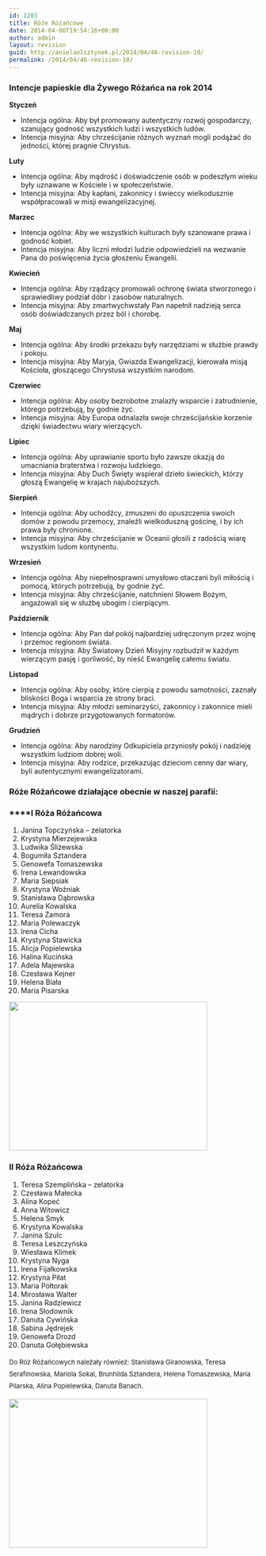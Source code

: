 ```yaml
---
id: 1203
title: Róże Różańcowe
date: 2014-04-06T19:54:16+00:00
author: admin
layout: revision
guid: http://anielaolsztynek.pl/2014/04/46-revision-10/
permalink: /2014/04/46-revision-10/
---
```

### **Intencje papieskie dla Żywego Różańca na rok 2014**

**Styczeń**

  * Intencja ogólna: Aby był promowany autentyczny rozwój gospodarczy, szanujący godność wszystkich ludzi i wszystkich ludów.
  * Intencja misyjna: Aby chrześcijanie różnych wyznań mogli podążać do jedności, której pragnie Chrystus.

**Luty**

  * Intencja ogólna: Aby mądrość i doświadczenie osób w podeszłym wieku były uznawane w Kościele i w społeczeństwie.
  * Intencja misyjna: Aby kapłani, zakonnicy i świeccy wielkodusznie współpracowali w misji ewangelizacyjnej.

**Marzec**

  * Intencja ogólna: Aby we wszystkich kulturach były szanowane prawa i godność kobiet.
  * Intencja misyjna: Aby liczni młodzi ludzie odpowiedzieli na wezwanie Pana do poświęcenia życia głoszeniu Ewangelii.

**Kwiecień**

  * Intencja ogólna: Aby rządzący promowali ochronę świata stworzonego i sprawiedliwy podział dóbr i zasobów naturalnych.
  * Intencja misyjna: Aby zmartwychwstały Pan napełnił nadzieją serca osób doświadczanych przez ból i chorobę.

**Maj**

  * Intencja ogólna: Aby środki przekazu były narzędziami w służbie prawdy i pokoju.
  * Intencja misyjna: Aby Maryja, Gwiazda Ewangelizacji, kierowała misją Kościoła, głoszącego Chrystusa wszystkim narodom.

**Czerwiec**

  * Intencja ogólna: Aby osoby bezrobotne znalazły wsparcie i zatrudnienie, którego potrzebują, by godnie żyć.
  * Intencja misyjna: Aby Europa odnalazła swoje chrześcijańskie korzenie dzięki świadectwu wiary wierzących.

**Lipiec**

  * Intencja ogólna: Aby uprawianie sportu było zawsze okazją do umacniania braterstwa i rozwoju ludzkiego.
  * Intencja misyjna: Aby Duch Święty wspierał dzieło świeckich, którzy głoszą Ewangelię w krajach najuboższych.

**Sierpień**

  * Intencja ogólna: Aby uchodźcy, zmuszeni do opuszczenia swoich domów z powodu przemocy, znaleźli wielkoduszną gościnę, i by ich prawa były chronione.
  * Intencja misyjna: Aby chrześcijanie w Oceanii głosili z radością wiarę wszystkim ludom kontynentu.

**Wrzesień**

  * Intencja ogólna: Aby niepełnosprawni umysłowo otaczani byli miłością i pomocą, których potrzebują, by godnie żyć.
  * Intencja misyjna: Aby chrześcijanie, natchnieni Słowem Bożym, angażowali się w służbę ubogim i cierpiącym.

**Październik**

  * Intencja ogólna: Aby Pan dał pokój najbardziej udręczonym przez wojnę i przemoc regionom świata.
  * Intencja misyjna: Aby Światowy Dzień Misyjny rozbudził w każdym wierzącym pasję i gorliwość, by nieść Ewangelię całemu światu.

**Listopad**

  * Intencja ogólna: Aby osoby, które cierpią z powodu samotności, zaznały bliskości Boga i wsparcia ze strony braci.
  * Intencja misyjna: Aby młodzi seminarzyści, zakonnicy i zakonnice mieli mądrych i dobrze przygotowanych formatorów.

**Grudzień**

  * Intencja ogólna: Aby narodziny Odkupiciela przyniosły pokój i nadzieję wszystkim ludziom dobrej woli.
  * Intencja misyjna: Aby rodzice, przekazując dzieciom cenny dar wiary, byli autentycznymi ewangelizatorami.

### **Róże Różańcowe działające obecnie w naszej parafii:**

###  ****I Róża Różańcowa

  1. Janina Topczyńska &#8211; zelatorka
  2. Krystyna Mierzejewska
  3. Ludwika Śliżewska
  4. Bogumiła Sztandera
  5. Genowefa Tomaszewska
  6. Irena Lewandowska
  7. Maria Siepsiak
  8. Krystyna Woźniak
  9. Stanisława Dąbrowska
 10. Aurelia Kowalska
 11. Teresa Zamora
 12. Maria Polewaczyk
 13. Irena Cicha
 14. Krystyna Stawicka
 15. Alicja Popielewska
 16. Halina Kucińska
 17. Adela Majewska
 18. Czesława Kejner
 19. Helena Biała
 20. Maria Pisarska

[<img class="aligncenter size-full wp-image-49" title="1roza" src="http://anielaolsztynek.pl/wp-content/uploads/2010/12/1roza.jpg" alt="" width="400" height="300" srcset="http://anielaolsztynek.pl/wp-content/uploads/2010/12/1roza.jpg 400w, http://anielaolsztynek.pl/wp-content/uploads/2010/12/1roza-300x225.jpg 300w" sizes="(max-width: 400px) 100vw, 400px" />](http://anielaolsztynek.pl/wp-content/uploads/2010/12/1roza.jpg)

### II Róża Różańcowa

  1. Teresa Szemplińska &#8211; zelatorka
  2. Czesława Małecka
  3. Alina Kopeć
  4. Anna Witowicz
  5. Helena Smyk
  6. Krystyna Kowalska
  7. Janina Szulc
  8. Teresa Leszczyńska
  9. Wiesława Klimek
 10. Krystyna Nyga
 11. Irena Fijałkowska
 12. Krystyna Piłat
 13. Maria Półtorak
 14. Mirosława Walter
 15. Janina Radziewicz
 16. Irena Słodownik
 17. Danuta Cywińska
 18. Sabina Jędrejek
 19. Genowefa Drozd
 20. Danuta Gołębiewska

<span style="font-size: small;"><span style="line-height: 24px;">Do Róż Różańcowych należały również: Stanisława Giranowska, Teresa Serafinowska, Mariola Sokal, Brunhilda Sztandera, Helena Tomaszewska, Maria Pilarska, Alina Popielewska, Danuta Banach.</span></span>

[<img class="aligncenter size-full wp-image-51" title="2roza" src="http://anielaolsztynek.pl/wp-content/uploads/2010/12/2roza.jpg" alt="" width="400" height="300" srcset="http://anielaolsztynek.pl/wp-content/uploads/2010/12/2roza.jpg 400w, http://anielaolsztynek.pl/wp-content/uploads/2010/12/2roza-300x225.jpg 300w" sizes="(max-width: 400px) 100vw, 400px" />](http://anielaolsztynek.pl/wp-content/uploads/2010/12/2roza.jpg)